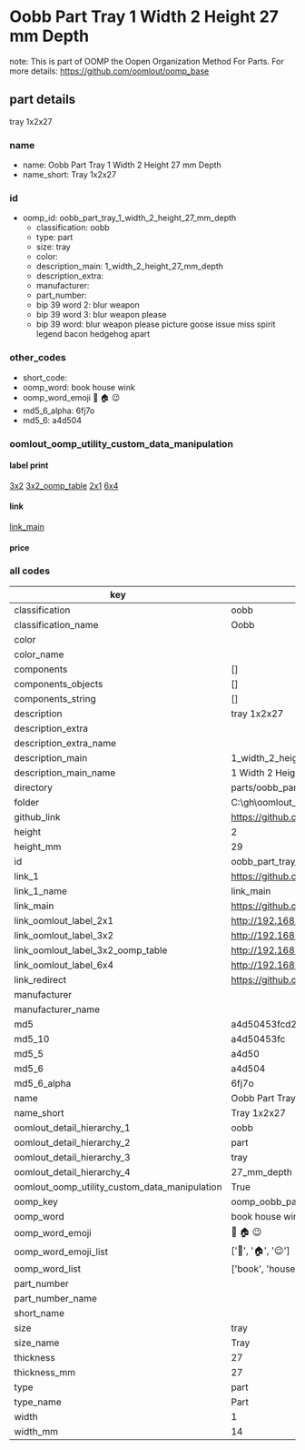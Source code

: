 # Oobb Part Tray 1 Width 2 Height 27 mm Depth  

note: This is part of OOMP the Oopen Organization Method For Parts. For more details: https://github.com/oomlout/oomp_base

##  part details
  



tray 1x2x27



### name
* name: Oobb Part Tray 1 Width 2 Height 27 mm Depth
* name_short: Tray 1x2x27 
### id
* oomp_id: oobb_part_tray_1_width_2_height_27_mm_depth
  * classification: oobb
  * type: part
  * size: tray
  * color: 
  * description_main: 1_width_2_height_27_mm_depth
  * description_extra: 
  * manufacturer: 
  * part_number: 
  * bip 39 word 2: blur weapon
  * bip 39 word 3: blur weapon please
  * bip 39 word: blur weapon please picture goose issue miss spirit legend bacon hedgehog apart

### other_codes
* short_code: 
* oomp_word: book house wink
* oomp_word_emoji :book: :house: :wink:
* md5_6_alpha: 6fj7o
* md5_6: a4d504






### oomlout_oomp_utility_custom_data_manipulation
#### label print
[3x2](http://192.168.1.245:1112/?label=oomp%206fj7o)
[3x2_oomp_table](http://192.168.1.108:1112/?label=oomp%206fj7o)
[2x1](http://192.168.1.242:1112/?label=oomp%206fj7o)
[6x4](http://192.168.1.55:1112/?label=oomp%206fj7o)    

#### link

[link_main](https://github.com/oomlout/oomlout_oobb_version_4_generated_parts/tree/main/navigation_oomp/oobb/part/tray/1_width_2_height_27_mm_depth/part)                              

#### price







### all codes 
| key | value |  
| --- | --- |  
| classification | oobb |  
| classification_name | Oobb |  
| color |  |  
| color_name |  |  
| components | [] |  
| components_objects | [] |  
| components_string | [] |  
| description | tray 1x2x27 |  
| description_extra |  |  
| description_extra_name |  |  
| description_main | 1_width_2_height_27_mm_depth |  
| description_main_name | 1 Width 2 Height 27 mm Depth |  
| directory | parts/oobb_part_tray_1_width_2_height_27_mm_depth |  
| folder | C:\gh\oomlout_oobb_version_4_generated_parts\parts\oobb_part_tray_1_width_2_height_27_mm_depth |  
| github_link | https://github.com/oomlout/oomlout_oomp_part_src/tree/main/parts/oobb_part_tray_1_width_2_height_27_mm_depth |  
| height | 2 |  
| height_mm | 29 |  
| id | oobb_part_tray_1_width_2_height_27_mm_depth |  
| link_1 | https://github.com/oomlout/oomlout_oobb_version_4_generated_parts/tree/main/navigation_oomp/oobb/part/tray/1_width_2_height_27_mm_depth/part |  
| link_1_name | link_main |  
| link_main | https://github.com/oomlout/oomlout_oobb_version_4_generated_parts/tree/main/navigation_oomp/oobb/part/tray/1_width_2_height_27_mm_depth/part |  
| link_oomlout_label_2x1 | http://192.168.1.242:1112/?label=oomp%206fj7o |  
| link_oomlout_label_3x2 | http://192.168.1.245:1112/?label=oomp%206fj7o |  
| link_oomlout_label_3x2_oomp_table | http://192.168.1.108:1112/?label=oomp%206fj7o |  
| link_oomlout_label_6x4 | http://192.168.1.55:1112/?label=oomp%206fj7o |  
| link_redirect | https://github.com/oomlout/oomlout_oobb_version_4_generated_parts/tree/main/parts/oobb_tray_01_02_27 |  
| manufacturer |  |  
| manufacturer_name |  |  
| md5 | a4d50453fcd211b9dab24a454cfe10c3 |  
| md5_10 | a4d50453fc |  
| md5_5 | a4d50 |  
| md5_6 | a4d504 |  
| md5_6_alpha | 6fj7o |  
| name | Oobb Part Tray 1 Width 2 Height 27 mm Depth |  
| name_short | Tray 1x2x27  |  
| oomlout_detail_hierarchy_1 | oobb |  
| oomlout_detail_hierarchy_2 | part |  
| oomlout_detail_hierarchy_3 | tray |  
| oomlout_detail_hierarchy_4 | 27_mm_depth |  
| oomlout_oomp_utility_custom_data_manipulation | True |  
| oomp_key | oomp_oobb_part_tray_1_width_2_height_27_mm_depth |  
| oomp_word | book house wink |  
| oomp_word_emoji | :book: :house: :wink: |  
| oomp_word_emoji_list | [':book:', ':house:', ':wink:'] |  
| oomp_word_list | ['book', 'house', 'wink'] |  
| part_number |  |  
| part_number_name |  |  
| short_name |  |  
| size | tray |  
| size_name | Tray |  
| thickness | 27 |  
| thickness_mm | 27 |  
| type | part |  
| type_name | Part |  
| width | 1 |  
| width_mm | 14 |  
